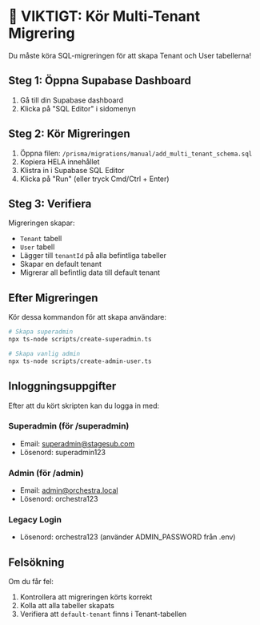 # 🚨 VIKTIGT: Kör Multi-Tenant Migrering

Du måste köra SQL-migreringen för att skapa Tenant och User tabellerna!

## Steg 1: Öppna Supabase Dashboard

1. Gå till din Supabase dashboard
2. Klicka på "SQL Editor" i sidomenyn

## Steg 2: Kör Migreringen

1. Öppna filen: `/prisma/migrations/manual/add_multi_tenant_schema.sql`
2. Kopiera HELA innehållet
3. Klistra in i Supabase SQL Editor
4. Klicka på "Run" (eller tryck Cmd/Ctrl + Enter)

## Steg 3: Verifiera

Migreringen skapar:
- `Tenant` tabell
- `User` tabell 
- Lägger till `tenantId` på alla befintliga tabeller
- Skapar en default tenant
- Migrerar all befintlig data till default tenant

## Efter Migreringen

Kör dessa kommandon för att skapa användare:

```bash
# Skapa superadmin
npx ts-node scripts/create-superadmin.ts

# Skapa vanlig admin
npx ts-node scripts/create-admin-user.ts
```

## Inloggningsuppgifter

Efter att du kört skripten kan du logga in med:

### Superadmin (för /superadmin)
- Email: superadmin@stagesub.com
- Lösenord: superadmin123

### Admin (för /admin)
- Email: admin@orchestra.local
- Lösenord: orchestra123

### Legacy Login
- Lösenord: orchestra123 (använder ADMIN_PASSWORD från .env)

## Felsökning

Om du får fel:
1. Kontrollera att migreringen körts korrekt
2. Kolla att alla tabeller skapats
3. Verifiera att `default-tenant` finns i Tenant-tabellen
